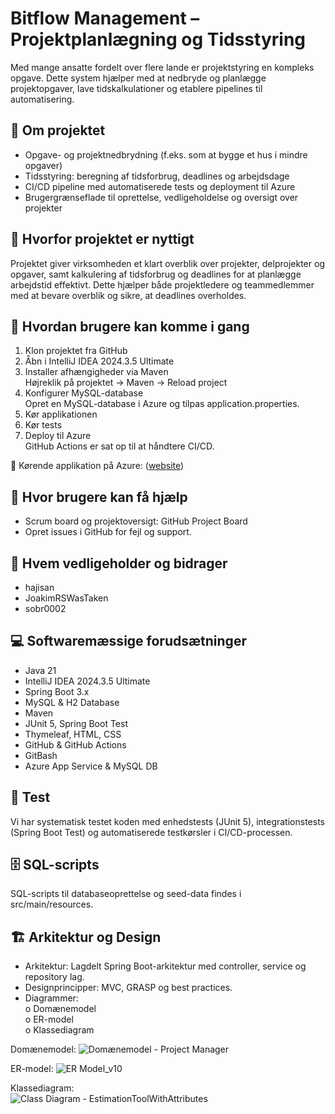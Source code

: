 # Bitflow Management – Projektplanlægning og Tidsstyring

Med mange ansatte fordelt over flere lande er projektstyring en kompleks opgave. Dette system hjælper med at nedbryde og planlægge projektopgaver, lave tidskalkulationer og etablere pipelines til automatisering.

## 📌 Om projektet
- Opgave- og projektnedbrydning (f.eks. som at bygge et hus i mindre opgaver)  
- Tidsstyring: beregning af tidsforbrug, deadlines og arbejdsdage  
- CI/CD pipeline med automatiserede tests og deployment til Azure  
- Brugergrænseflade til oprettelse, vedligeholdelse og oversigt over projekter

## 🌟 Hvorfor projektet er nyttigt
Projektet giver virksomheden et klart overblik over projekter, delprojekter og opgaver, samt kalkulering af tidsforbrug og deadlines for at planlægge arbejdstid effektivt. Dette hjælper både projektledere og teammedlemmer med at bevare overblik og sikre, at deadlines overholdes.

## 🚀 Hvordan brugere kan komme i gang
1. Klon projektet fra GitHub  
2. Åbn i IntelliJ IDEA 2024.3.5 Ultimate  
3. Installer afhængigheder via Maven  
   Højreklik på projektet → Maven → Reload project  
4. Konfigurer MySQL-database  
   Opret en MySQL-database i Azure og tilpas application.properties.  
5. Kør applikationen  
6. Kør tests  
7. Deploy til Azure  
   GitHub Actions er sat op til at håndtere CI/CD.  

🔗 Kørende applikation på Azure: ([website](https://bitbros-management-e8cbhgezdjb6erb0.swedencentral-01.azurewebsites.net))

## 📘 Hvor brugere kan få hjælp
- Scrum board og projektoversigt: GitHub Project Board  
- Opret issues i GitHub for fejl og support.

## 👥 Hvem vedligeholder og bidrager
- hajisan  
- JoakimRSWasTaken  
- sobr0002

## 💻 Softwaremæssige forudsætninger
- Java 21  
- IntelliJ IDEA 2024.3.5 Ultimate  
- Spring Boot 3.x  
- MySQL & H2 Database  
- Maven  
- JUnit 5, Spring Boot Test  
- Thymeleaf, HTML, CSS  
- GitHub & GitHub Actions  
- GitBash  
- Azure App Service & MySQL DB

## 🧪 Test
Vi har systematisk testet koden med enhedstests (JUnit 5), integrationstests (Spring Boot Test) og automatiserede testkørsler i CI/CD-processen.

## 🗄 SQL-scripts
SQL-scripts til databaseoprettelse og seed-data findes i src/main/resources.

## 🏗 Arkitektur og Design
- Arkitektur: Lagdelt Spring Boot-arkitektur med controller, service og repository lag.  
- Designprincipper: MVC, GRASP og best practices.  
- Diagrammer:  
  o Domænemodel  
  o ER-model  
  o Klassediagram

Domænemodel:
![Domænemodel - Project Manager](https://github.com/user-attachments/assets/e5e53c3a-45a6-4b49-ae4a-a667aaa0b2fe)

ER-model:
![ER Model_v10](https://github.com/user-attachments/assets/7bb4d6fc-c21b-4a41-9a85-6e1a7ae663e9)

Klassediagram:    
![Class Diagram - EstimationToolWithAttributes](https://github.com/user-attachments/assets/c8d7c13e-1d2a-4a47-bf01-ad994a5d64b7)
